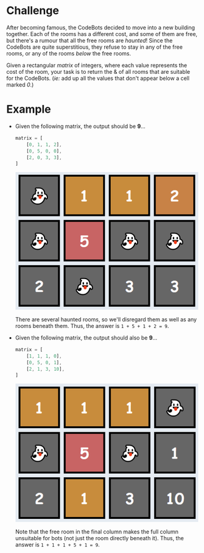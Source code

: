 # Challenge
After becoming famous, the CodeBots decided to move into a new building together.
Each of the rooms has a different cost, and some of them are free, but there's a rumour that all the free rooms are *haunted*!
Since the CodeBots are quite superstitious, they refuse to stay in any of the free rooms, or any of the rooms *below* the free rooms.

Given a rectangular *matrix* of integers, where each value represents the cost of the room, your task is to return the & of all rooms that are suitable for the CodeBots.
(*ie:* add up all the values that don't appear below a cell marked *0*.)

# Example
- Given the following matrix, the output should be **9**&hellip;

	~~~ts
	matrix = [
		[0, 1, 1, 2],
		[0, 5, 0, 0],
		[2, 0, 3, 3],
	]
	~~~

	![Example 1]

	There are several haunted rooms, so we'll disregard them as well as any rooms beneath them.
	Thus, the answer is `1 + 5 + 1 + 2 = 9`.

- Given the following matrix, the output should also be **9**&hellip;

	~~~ts
	matrix = [
		[1, 1, 1, 0],
		[0, 5, 0, 1],
		[2, 1, 3, 10],
	]
	~~~

	![Example 2]

	Note that the free room in the final column makes the full column unsuitable for bots (not just the room directly beneath it).
	Thus, the answer is `1 + 1 + 1 + 5 + 1 = 9`.

[Example 1]: ./ghost-01.png 'An example of a haunted robot apartment.'
[Example 2]: ./ghost-02.png 'Another example of a haunted robot apartment.'
